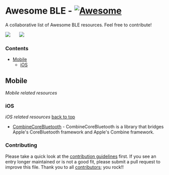 # Awesome BLE - [![Awesome](https://awesome.re/badge.svg)](https://awesome.re)
A collaborative list of Awesome BLE resources. Feel free to contribute! 
<!-- 

PLEASE DO NOT UPDATE THIS FILE, UPDATE CONTENTS.JSON INSTEAD. THANK YOU :)

 -->



![](https://img.shields.io/badge/Contents-1-green) $~~~~~$ ![](https://img.shields.io/github/last-commit/dotintent/awesome-ble/main)

### Contents

- [Mobile](#mobile)
  - [iOS](#mobile-ios)

## Mobile
*Mobile related resources* 

### iOS
*iOS related resources* [back to top](#readme) 

* [CombineCoreBluetooth](https://github.com/StarryInternet/CombineCoreBluetooth) - CombineCoreBluetooth is a library that bridges Apple's CoreBluetooth framework and Apple's Combine framework.


### Contributing

Please take a quick look at the [contribution guidelines](.github/CONTRIBUTING.md) first. If you see an entry longer maintained or is not a good fit, please submit a pull request to improve this file. Thank you to all [contributors](https://github.com/dotintent/awesome-ble/graphs/contributors); you rock!!
